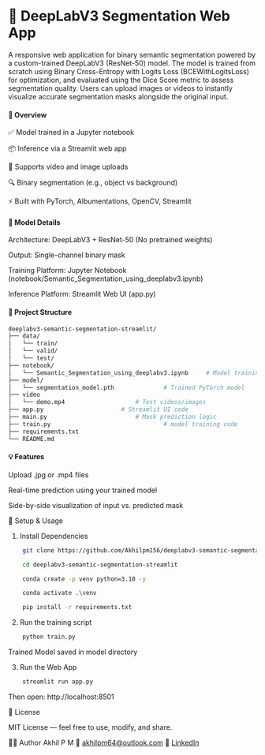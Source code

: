 # 🧠 DeepLabV3 Segmentation Web App

A responsive web application for binary semantic segmentation powered by a custom-trained DeepLabV3 (ResNet-50) model. The model is trained from scratch using Binary Cross-Entropy with Logits Loss (BCEWithLogitsLoss) for optimization, and evaluated using the Dice Score metric to assess segmentation quality. Users can upload images or videos to instantly visualize accurate segmentation masks alongside the original input.


#### 📌 Overview
✅ Model trained in a Jupyter notebook

📦 Inference via a Streamlit web app

🎥 Supports video and image uploads

🔍 Binary segmentation (e.g., object vs background)

⚡ Built with PyTorch, Albumentations, OpenCV, Streamlit


#### 🧠 Model Details
Architecture: DeepLabV3 + ResNet-50 (No pretrained weights)

Output: Single-channel binary mask

Training Platform: Jupyter Notebook (notebook/Semantic_Segmentation_using_deeplabv3.ipynb)

Inference Platform: Streamlit Web UI (app.py)


#### 📂 Project Structure

```bash
deeplabv3-semantic-segmentation-streamlit/
├── data/
│   └── train/
│   └── valid/
│   └── test/
├── notebook/
│   └── Semantic_Segmentation_using_deeplabv3.ipynb     # Model training code
├── model/
│   └── segmentation_model.pth     			# Trained PyTorch model                   			
├── video
│   └── demo.mp4					# Test videos/images
├── app.py						# Streamlit UI code 
├── main.py   						# Mask prediction logic
├── train.py                 				# model training code                     			
├── requirements.txt
└── README.md
```
#### 💡 Features
Upload .jpg or .mp4 files

Real-time prediction using your trained model

Side-by-side visualization of input vs. predicted mask

🔧 Setup & Usage

1. Install Dependencies

```bash
	git clone https://github.com/Akhilpm156/deeplabv3-semantic-segmentation-streamlit.git
```
```bash
	cd deeplabv3-semantic-segmentation-streamlit
```
```bash
	conda create -p venv python=3.10 -y
```	
```bash
	conda activate .\venv
```	
```bash
	pip install -r requirements.txt
```
2. Run the training script
```bash
	python train.py
```
Trained Model saved in model directory

3. Run the Web App
```bash
	streamlit run app.py
```
Then open: http://localhost:8501

📝 License

MIT License — feel free to use, modify, and share.

🙋‍♂️ Author
Akhil P M
📧 akhilpm64@outlook.com
🔗 [LinkedIn](https://www.linkedin.com/in/akhil-p-m-614b53295)


